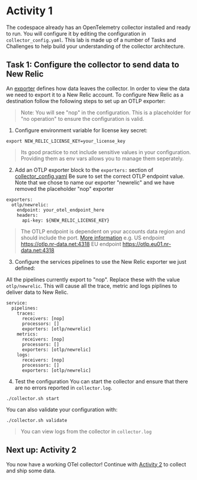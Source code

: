 # Activity 1

The codespace already has an OpenTelemetry collector installed and ready to run. You will configure it by editing the configuration in `collector_config.yaml`.
This lab is made up of a number of Tasks and Challenges to help build your understanding of the collector architecture.

## Task 1: Configure the collector to send data to New Relic

An [exporter](https://github.com/open-telemetry/opentelemetry-collector/blob/main/exporter/README.md) defines how data leaves the collector. In order to view the data we need to export it to a New Relic account. To configure New Relic as a destination follow the following steps to set up an OTLP exporter:

> Note: You will see "nop" in the configuration. This is a placeholder for "no operation" to ensure the configuration is valid.


1. Configure environment variable for license key secret:

```
export NEW_RELIC_LICENSE_KEY=your_license_key
```

> Its good practice to not include sensitive values in your configuration. Providing them as env vars allows you to manage them seperately.



2. Add an OTLP exporter block to the `exporters:` section of [collector_config.yaml](collector_config.yaml)
Be sure to set the correct OTLP endpoint value. Note that we chose to name our exporter "newrelic" and we have removed the placeholder "nop" exporter

```
exporters:
  otlp/newrelic:
    endpoint: your_otel_endpoint_here
    headers:
      api-key: ${NEW_RELIC_LICENSE_KEY}
```

> The OTLP endpoint is dependent on your accounts data region and should include the port. [More information](https://docs.newrelic.com/docs/opentelemetry/best-practices/opentelemetry-otlp/)
> e.g.
> US endpoint  https://otlp.nr-data.net:4318
> EU endpoint https://otlp.eu01.nr-data.net:4318


3. Configure the services pipelines to use the New Relic exporter we just defined:


All the pipelines currently export to "nop". Replace these with the value `otlp/newrelic`. This will cause all the trace, metric and logs piplines to deliver data to New Relic.

```
service:
  pipelines:
    traces:
      receivers: [nop]
      processors: []
      exporters: [otlp/newrelic]
    metrics:
      receivers: [nop]
      processors: []
      exporters: [otlp/newrelic]
    logs:
      receivers: [nop]
      processors: []
      exporters: [otlp/newrelic]
```

4. Test the configuration
You can start the collector and ensure that there are no errors reported in `collector.log`.

```
./collector.sh start
```

You can also  validate your configuration with:
```
./collector.sh validate
```

> You can view logs from the collector in `collector.log`

## Next up: Activity 2
You now have a working OTel collector! Continue with [Activity 2](Activity-2.md) to collect and ship some data.